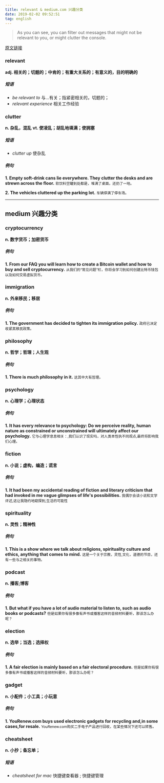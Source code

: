 ```yaml
---
title: relevant & medium.com 兴趣分类
date: 2019-02-02 09:52:51
tag: english
---
```

>As you can see, you can filter out messages that might not be relevant to you, or might clutter the console.    

[原文链接](https://medium.com/front-end-weekly/using-proxy-to-track-javascript-class-50a33a6ccb)
### relevant
**adj. 相关的；切题的；中肯的；有重大关系的；有意义的，目的明确的**
##### 短语
- *be relevant to*  与...有关；指紧密相关的，切题的；
- *relevant experience*   相关工作经验

### clutter
**n. 杂乱，混乱**
**vt. 使凌乱；胡乱地填满；使拥塞**
##### 短语
- *clutter up* 使杂乱
##### 例句
**1. Empty soft-drink cans lie everywhere. They clutter the desks and are strewn across the floor.**
<small>软饮料空罐到处都是，堆满了桌面，还扔了一地。</small>

**2. The vehicles cluttered up the parking lot.**
<small>车辆停满了停车场。</small>

***
## medium 兴趣分类
### cryptocurrency
**n. 数字货币；加密货币**
##### 例句
**1. From our FAQ you will learn how to create a Bitcoin wallet and how to buy and sell cryptocurrency.**
<small>从我们的“常见问题”栏，你将会学习到如何创建比特币钱包以及如何交易虚拟货币。</small>

### immigration
**n. 外来移民；移居**
##### 例句
**1. The government has decided to tighten its immigration policy.**
<small>政府已决定收紧其移民政策。</small>

### philosophy
**n. 哲学；哲理；人生观**
##### 例句
**1. There is much philosophy in it.**
<small>这其中大有哲理。</small>

### psychology
**n. 心理学；心理状态**
##### 例句
**1. It has every relevance to psychology: Do we perceive reality, human nature as constrained or unconstrained will ultimately affect our psychology.**
<small>它与心理学息息相关：,我们认识了现实吗，对人类本性执不同观点,最终将影响我们心理。</small>

### fiction
**n. 小说；虚构，编造；谎言**
##### 例句
**1. It had been my accidental reading of fiction and literary criticism that had invoked in me vague glimpses of life's possibilities.**
<small>我偶尔会读小说和文学评述,这让我隐约地窥探到,生活的可能性</small>

### spirituality 
**n. 灵性；精神性**
##### 例句
**1. This is a show where we talk about religions, spirituality culture and ethics, anything that comes to mind.**
<small>这是一个关于宗教，灵性,文化，道德的节目，还有一些与之相关的事物。</small>

### podcast 
**n. 播客;博客**
##### 例句
**1. But what if you have a lot of audio material to listen to, such as audio books or podcasts?**
<small>但是如果你有很多像有声书或播客这样的音频材料要听，那该怎么办呢？</small>

### election 
**n. 选举；当选；选择权**
##### 例句
**1. A fair election is mainly based on a fair electoral procedure.**
<small>但是如果你有很多像有声书或播客这样的音频材料要听，那该怎么办呢？</small>

### gadget 
**n. 小配件；小工具；小玩意**
##### 例句
**1. YouRenew.com buys used electronic gadgets for recycling and,in some cases,for resale.**
<small>YouRenew.com购买二手电子产品进行回收，在某些情况下还可以转售。</small>

### cheatsheet
**n. 小抄；备忘单；**
##### 短语
- *cheatsheet for mac* 快捷键查看器 ; 快捷键管理
